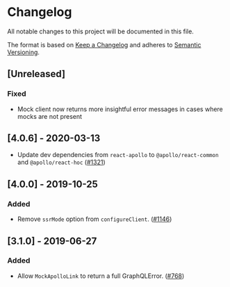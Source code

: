 # Changelog

All notable changes to this project will be documented in this file.

The format is based on [Keep a Changelog](http://keepachangelog.com/en/1.0.0/)
and adheres to [Semantic Versioning](http://semver.org/spec/v2.0.0.html).

## [Unreleased]

### Fixed

- Mock client now returns more insightful error messages in cases where mocks are not present

## [4.0.6] - 2020-03-13

- Update dev dependencies from `react-apollo` to `@apollo/react-common` and `@apollo/react-hoc` ([#1321](https://github.com/Shopify/quilt/pull/1321))

## [4.0.0] - 2019-10-25

### Added

- Remove `ssrMode` option from `configureClient`. ([#1146](https://github.com/Shopify/quilt/pull/1146))

## [3.1.0] - 2019-06-27

### Added

- Allow `MockApolloLink` to return a full GraphQLError. ([#768](https://github.com/Shopify/quilt/pull/768))
